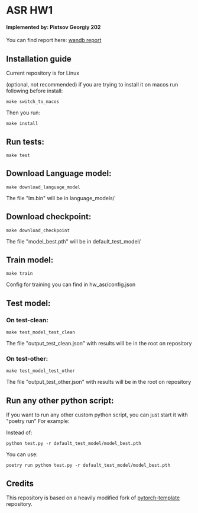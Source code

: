 # ASR HW1
#### Implemented by: Pistsov Georgiy 202

You can find report here: [wandb report](https://api.wandb.ai/links/goshanice/fpzqmh1d)

## Installation guide

Current repository is for Linux

(optional, not recommended) if you are trying to install it on macos run following before install:
```shell
make switch_to_macos
```

Then you run:

```shell
make install
```

## Run tests:

```shell
make test
```

## Download Language model:

```shell
make download_language_model
```
The file "lm.bin" will be in language_models/


## Download checkpoint:

```shell
make download_checkpoint
```
The file "model_best.pth" will be in default_test_model/

## Train model:

```shell
make train
```
Config for training you can find in hw_asr/config.json


## Test model:

### On test-clean:

```shell
make test_model_test_clean
```

The file "output_test_clean.json" with results will be in the root on repository

### On test-other:

```shell
make test_model_test_other
```

The file "output_test_other.json" with results will be in the root on repository


## Run any other python script:

If you want to run any other custom python script, you can just start it with "poetry run"
For example:

Instead of:

```shell
python test.py -r default_test_model/model_best.pth
```

You can use:

```shell
poetry run python test.py -r default_test_model/model_best.pth
```


## Credits

This repository is based on a heavily modified fork
of [pytorch-template](https://github.com/victoresque/pytorch-template) repository.